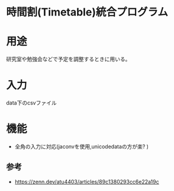 # 時間割(Timetable)統合プログラム

# 用途
研究室や勉強会などで予定を調整するときに用いる。

# 入力
data下のcsvファイル

# 機能
- 全角の入力に対応(jaconvを使用,unicodedataの方が楽? )

## 参考
- https://zenn.dev/atu4403/articles/89c1380293cc6e22a19c 